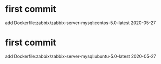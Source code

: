 # first commit
add Dockerfile:zabbix/zabbix-server-mysql:centos-5.0-latest 2020-05-27
# first commit
add Dockerfile:zabbix/zabbix-server-mysql:ubuntu-5.0-latest 2020-05-27

